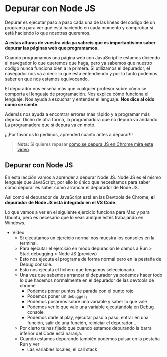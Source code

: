 # Depurar con Node JS

Depurar es ejecutar paso a paso cada una de las líneas del código de un programa para ver qué está haciendo en cada momento y comprobar si está haciendo lo que nosotras queremos.

**A estas alturas de vuestra vida ya sabreís que es importantísimo saber depurar las páginas web que programamos.**

Cuando programamos una página web con JavaScript le estamos diciendo al navegador lo que queremos que haga, pero ya sabemos que nuestro código nunca funciona bien a la primera. Si utilizamos el depurador, el navegador nos va a decir lo que está entendiendo y por lo tanto podemos saber en qué nos estamos equivocando.

El depurador nos enseña más que cualquier profesor sobre cómo se comporta el lenguaje de programación. Nos explica cómo funciona el lenguaje. Nos ayuda a escuchar y entender el lenguaje. **Nos dice al oído cómo se siente.**

Además nos ayuda a encontrar errores más rápido y a programar más deprisa. Dicho de otra forma, la programadora que no depura va andando. La programadora que sí depura va en moto.

¡¡¡Por favor os lo pedimos, aprended cuanto antes a depurar!!!

> **Nota:** Si quieres repasar [cómo se depura JS en Chrome mira este vídeo](https://www.youtube.com/watch?v=m5QGMBK_vIA).

## Depurar con Node JS

En esta lección vamos a aprender a depurar Node JS. Node JS es el mismo lenguaje que JavaScript, por ello lo único que necesitamos para saber cómo depurar es saber cómo arrancar el depurador de Node JS.

Así como el depurador de JavaScript está en las Devtools de Chrome, **el depurador de Node JS está integrado en el VS Code**.

Lo que vamos a ver en el siguiente ejercicio funciona para Mac y para Ubuntu, pero es necesario que lo veas aunque estés trabajando en Windows.

- Vídeo
    - Si ejecutamos un ejercicio normal nos muestra los consoles en la terminal.
    - Para ejecutar el ejercicio en modo depuración le damos a Run > Start debugging > Node JS (preview)
    - Esto nos ejecuta el programa de forma normal pero en la pestaña de Debug console.
    - Esto nos ejecuta el fichero que tengamos seleccionado.
    - Una vez que sabemos arrancar el depurador ya podemos hacer todo lo que hacemos normalmente en el depurador de las devtools de chrome
       - Podemos poner puntos de parada con el punto rojo
       - Podemos poner un `debugger;`
       - Podemos posarnos sobre una variable y saber lo que vale
       - Podemos ver lo que vale una variable ejecutándola en Debug console
       - Podemos darle al play, ejecutar paso a paso, entrar en una función, salir de una función, reiniciar el depurador...
    - Por cierto te has fijado que cuando estamos depurando la barra inferior del Code está naranja.
    - Cuando estamos depurando también podemos pulsar en la pestaña Run y ver
       - Las variables locales, el call stack